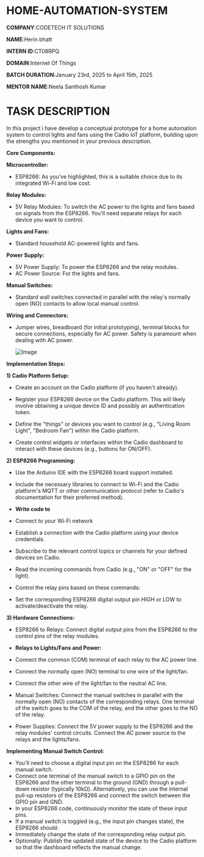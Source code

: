 # HOME-AUTOMATION-SYSTEM

**COMPANY**:CODETECH IT SOLUTIONS

**NAME**:Herin bhatt

**INTERN ID**:CT08RPQ

**DOMAIN**:Internet Of Things

**BATCH DURATION**:January 23rd, 2025 to April 15th, 2025

**MENTOR NAME**:Neela Santhosh Kumar

# TASK DESCRIPTION

In this project i have develop a conceptual prototype for a home automation system to control lights and fans using the Cadio IoT platform, building upon the strengths you mentioned in your previous description.

**Core Components:**

**Microcontroller:**

- ESP8266: As you've highlighted, this is a suitable choice due to its integrated Wi-Fi and low cost.

**Relay Modules:**

- 5V Relay Modules: To switch the AC power to the lights and fans based on signals from the ESP8266. You'll need separate relays for each device you want to control.

**Lights and Fans:**

- Standard household AC-powered lights and fans.

**Power Supply:**

- 5V Power Supply: To power the ESP8266 and the relay modules.
- AC Power Source: For the lights and fans.

**Manual Switches:**

- Standard wall switches connected in parallel with the relay's normally open (NO) contacts to allow local manual control.

**Wiring and Connectors:**

- Jumper wires, breadboard (for initial prototyping), terminal blocks for secure connections, especially for AC power. Safety is paramount when dealing with AC power.

  ![Image](https://github.com/user-attachments/assets/ea2a6b62-49a0-48dd-902d-5edb4bcc3396)

**Implementation Steps:**

**1) Cadio Platform Setup:**

- Create an account on the Cadio platform (if you haven't already).

- Register your ESP8266 device on the Cadio platform. This will likely involve obtaining a unique device ID and possibly an authentication token.
  
- Define the "things" or devices you want to control (e.g., "Living Room Light", "Bedroom Fan") within the Cadio platform.
  
- Create control widgets or interfaces within the Cadio dashboard to interact with these devices (e.g., buttons for ON/OFF).

**2) ESP8266 Programming:**

- Use the Arduino IDE with the ESP8266 board support installed.

- Include the necessary libraries to connect to Wi-Fi and the Cadio platform's MQTT or other communication protocol (refer to Cadio's documentation for their preferred method).

- **Write code to**
  
- Connect to your Wi-Fi network
  
- Establish a connection with the Cadio platform using your device credentials.
  
- Subscribe to the relevant control topics or channels for your defined devices on Cadio.
  
- Read the incoming commands from Cadio (e.g., "ON" or "OFF" for the light).
  
- Control the relay pins based on these commands:
  
- Set the corresponding ESP8266 digital output pin HIGH or LOW to activate/deactivate the relay.

**3) Hardware Connections:**

- ESP8266 to Relays: Connect digital output pins from the ESP8266 to the control pins of the relay modules.
  
- **Relays to Lights/Fans and Power:**
  
- Connect the common (COM) terminal of each relay to the AC power line.
  
- Connect the normally open (NO) terminal to one wire of the light/fan.
  
- Connect the other wire of the light/fan to the neutral AC line.

- Manual Switches: Connect the manual switches in parallel with the normally open (NO) contacts of the corresponding relays. One terminal of the switch goes to the COM of the relay, and the other goes to the NO of the relay.
  
- Power Supplies: Connect the 5V power supply to the ESP8266 and the relay modules' control circuits. Connect the AC power source to the relays and the lights/fans.

**Implementing Manual Switch Control:**

- You'll need to choose a digital input pin on the ESP8266 for each manual switch.
- Connect one terminal of the manual switch to a GPIO pin on the ESP8266 and the other terminal to the ground (GND) through a pull-down resistor (typically 10kΩ). Alternatively, you can use the internal pull-up resistors of the ESP8266 and connect the switch between the GPIO pin and GND.
- In your ESP8266 code, continuously monitor the state of these input pins.
- If a manual switch is toggled (e.g., the input pin changes state), the ESP8266 should:
- Immediately change the state of the corresponding relay output pin.
- Optionally: Publish the updated state of the device to the Cadio platform so that the dashboard reflects the manual change.

